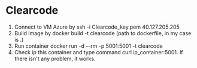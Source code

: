 # Clearcode


1. Connect to VM Azure by ssh -i Clearcode_key.pem 40.127.205.205
2. Build image by docker build -t clearcode (path to dockerfile, in my case is .)
3. Run container docker run -d  --rm -p 5001:5001 -t clearcode
4. Check ip this container and type command curl ip_container:5001. If there isn't any problem, it works. 

